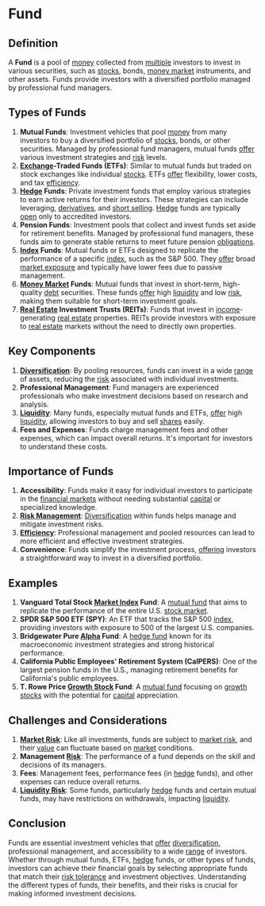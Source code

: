 # Fund

## Definition
A **Fund** is a pool of [money](../m/money.md) collected from [multiple](../m/multiple.md) investors to invest in various securities, such as [stocks](../s/stock.md), bonds, [money market](../m/money_market.md) instruments, and other assets. Funds provide investors with a diversified portfolio managed by professional fund managers.

## Types of Funds
1. **Mutual Funds**: Investment vehicles that pool [money](../m/money.md) from many investors to buy a diversified portfolio of [stocks](../s/stock.md), bonds, or other securities. Managed by professional fund managers, mutual funds [offer](../o/offer.md) various investment strategies and [risk](../r/risk.md) levels.
2. **[Exchange](../e/exchange.md)-Traded Funds (ETFs)**: Similar to mutual funds but traded on stock exchanges like individual [stocks](../s/stock.md). ETFs [offer](../o/offer.md) flexibility, lower costs, and tax [efficiency](../e/efficiency.md).
3. **[Hedge](../h/hedge.md) Funds**: Private investment funds that employ various strategies to earn active returns for their investors. These strategies can include leveraging, [derivatives](../d/derivatives.md), and [short selling](../s/short_selling.md). [Hedge](../h/hedge.md) funds are typically [open](../o/open.md) only to accredited investors.
4. **Pension Funds**: Investment pools that collect and invest funds set aside for retirement benefits. Managed by professional fund managers, these funds aim to generate stable returns to meet future pension [obligations](../o/obligation.md).
5. **[Index](../i/index_instrument.md) Funds**: Mutual funds or ETFs designed to replicate the performance of a specific [index](../i/index_instrument.md), such as the S&P 500. They [offer](../o/offer.md) broad [market exposure](../m/market_exposure.md) and typically have lower fees due to passive management.
6. **[Money Market](../m/money_market.md) Funds**: Mutual funds that invest in short-term, high-quality [debt](../d/debt.md) securities. These funds [offer](../o/offer.md) high [liquidity](../l/liquidity.md) and low [risk](../r/risk.md), making them suitable for short-term investment goals.
7. **[Real Estate](../r/real_estate.md) Investment Trusts (REITs)**: Funds that invest in [income](../i/income.md)-generating [real estate](../r/real_estate.md) properties. REITs provide investors with exposure to [real estate](../r/real_estate.md) markets without the need to directly own properties.

## Key Components
1. **[Diversification](../d/diversification.md)**: By pooling resources, funds can invest in a wide [range](../r/range.md) of assets, reducing the [risk](../r/risk.md) associated with individual investments.
2. **Professional Management**: Fund managers are experienced professionals who make investment decisions based on research and analysis.
3. **[Liquidity](../l/liquidity.md)**: Many funds, especially mutual funds and ETFs, [offer](../o/offer.md) high [liquidity](../l/liquidity.md), allowing investors to buy and sell [shares](../s/shares.md) easily.
4. **Fees and Expenses**: Funds charge management fees and other expenses, which can impact overall returns. It's important for investors to understand these costs.

## Importance of Funds
1. **Accessibility**: Funds make it easy for individual investors to participate in the [financial markets](../f/financial_market.md) without needing substantial [capital](../c/capital.md) or specialized knowledge.
2. **[Risk Management](../r/risk_management.md)**: [Diversification](../d/diversification.md) within funds helps manage and mitigate investment risks.
3. **[Efficiency](../e/efficiency.md)**: Professional management and pooled resources can lead to more efficient and effective investment strategies.
4. **Convenience**: Funds simplify the investment process, [offering](../o/offering.md) investors a straightforward way to invest in a diversified portfolio.

## Examples
1. **Vanguard Total Stock [Market Index](../m/market_index.md) Fund**: A [mutual fund](../m/mutual_fund.md) that aims to replicate the performance of the entire U.S. [stock market](../s/stock_market.md).
2. **SPDR S&P 500 ETF (SPY)**: An ETF that tracks the S&P 500 [index](../i/index_instrument.md), providing investors with exposure to 500 of the largest U.S. companies.
3. **Bridgewater Pure [Alpha](../a/alpha.md) Fund**: A [hedge fund](../h/hedge_fund.md) known for its macroeconomic investment strategies and strong historical performance.
4. **California Public Employees' Retirement System (CalPERS)**: One of the largest pension funds in the U.S., managing retirement benefits for California's public employees.
5. **T. Rowe Price [Growth Stock](../g/growth_stock.md) Fund**: A [mutual fund](../m/mutual_fund.md) focusing on [growth stocks](../g/growth_stocks.md) with the potential for [capital](../c/capital.md) appreciation.

## Challenges and Considerations
1. **[Market Risk](../m/market_risk.md)**: Like all investments, funds are subject to [market risk](../m/market_risk.md), and their [value](../v/value.md) can fluctuate based on [market](../m/market.md) conditions.
2. **Management [Risk](../r/risk.md)**: The performance of a fund depends on the skill and decisions of its managers.
3. **Fees**: Management fees, performance fees (in [hedge](../h/hedge.md) funds), and other expenses can reduce overall returns.
4. **[Liquidity Risk](../l/liquidity_risk.md)**: Some funds, particularly [hedge](../h/hedge.md) funds and certain mutual funds, may have restrictions on withdrawals, impacting [liquidity](../l/liquidity.md).

## Conclusion
Funds are essential investment vehicles that [offer](../o/offer.md) [diversification](../d/diversification.md), professional management, and accessibility to a wide [range](../r/range.md) of investors. Whether through mutual funds, ETFs, [hedge](../h/hedge.md) funds, or other types of funds, investors can achieve their financial goals by selecting appropriate funds that match their [risk tolerance](../r/risk_tolerance.md) and investment objectives. Understanding the different types of funds, their benefits, and their risks is crucial for making informed investment decisions.
